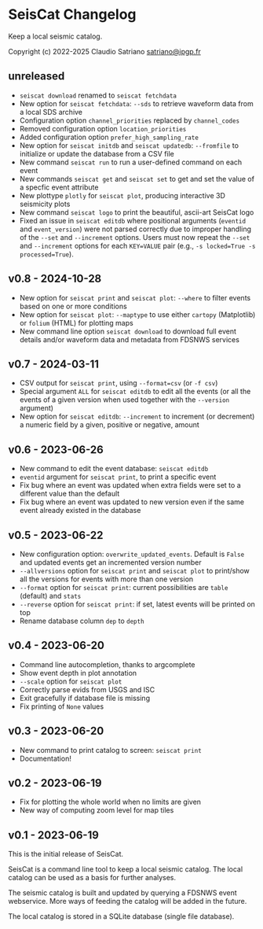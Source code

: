 # SeisCat Changelog

Keep a local seismic catalog.

Copyright (c) 2022-2025 Claudio Satriano <satriano@ipgp.fr>

## unreleased

- `seiscat download` renamed to `seiscat fetchdata`
- New option for `seiscat fetchdata`: `--sds` to retrieve waveform data from
  a local SDS archive
- Configuration option `channel_priorities` replaced by `channel_codes`
- Removed configuration option `location_priorities`
- Added configuration option `prefer_high_sampling_rate`
- New option for `seiscat initdb` and `seiscat updatedb`: `--fromfile` to
  initialize or update the database from a CSV file
- New command `seiscat run` to run a user-defined command on each event
- New commands `seiscat get` and `seiscat set` to get and set the value of
  a specfic event attribute
- New plottype `plotly` for `seiscat plot`, producing interactive 3D seismicity
  plots
- New command `seiscat logo` to print the beautiful, ascii-art SeisCat logo
- Fixed an issue in `seiscat editdb` where positional arguments (`eventid` and
  `event_version`) were not parsed correctly due to improper handling of the
  `--set` and `--increment` options. Users must now repeat the `--set` and
  `--increment` options for each `KEY=VALUE` pair
  (e.g., `-s locked=True -s processed=True`).

## v0.8 - 2024-10-28

- New option for `seiscat print` and `seiscat plot`: `--where` to filter events
  based on one or more conditions
- New option for `seiscat plot`: `--maptype` to use either `cartopy`
  (Matplotlib) or `folium` (HTML) for plotting maps
- New command line option `seiscat download` to download full event details
  and/or waveform data and metadata from FDSNWS services

## v0.7 - 2024-03-11

- CSV output for `seiscat print`, using `--format=csv` (or `-f csv`)
- Special argument `ALL` for `seiscat editdb` to edit all the events
  (or all the events of a given version when used together with the
  `--version` argument)
- New option for `seiscat editdb`: `--increment` to increment (or decrement)
  a numeric field by a given, positive or negative, amount

## v0.6 - 2023-06-26

- New command to edit the event database: `seiscat editdb`
- `eventid` argument for `seiscat print`, to print a specific event
- Fix bug where an event was updated when extra fields were set to a different
  value than the default
- Fix bug where an event was updated to new version even if the same event
  already existed in the database

## v0.5 - 2023-06-22

- New configuration option: `overwrite_updated_events`. Default is `False`
  and updated events get an incremented version number
- `--allversions` option for `seiscat print` and `seiscat plot` to print/show
  all the versions for events with more than one version
- `--format` option for `seiscat print`: current possibilities are `table`
  (default) and `stats`
- `--reverse` option for `seiscat print`: if set, latest events will be printed
  on top
- Rename database column `dep` to `depth`

## v0.4 - 2023-06-20

- Command line autocompletion, thanks to argcomplete
- Show event depth in plot annotation
- `--scale` option for `seiscat plot`
- Correctly parse evids from USGS and ISC
- Exit gracefully if database file is missing
- Fix printing of `None` values

## v0.3 - 2023-06-20

- New command to print catalog to screen: `seiscat print`
- Documentation!

## v0.2 - 2023-06-19

- Fix for plotting the whole world when no limits are given
- New way of computing zoom level for map tiles

## v0.1 - 2023-06-19

This is the initial release of SeisCat.

SeisCat is a command line tool to keep a local seismic catalog.
The local catalog can be used as a basis for further analyses.

The seismic catalog is built and updated by querying a FDSNWS event webservice.
More ways of feeding the catalog will be added in the future.

The local catalog is stored in a SQLite database (single file database).
